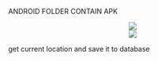 ANDROID FOLDER CONTAIN APK 

<center><img src="https://imgur.com/t4wwFz7" /></center>

<center><img src="https://imgur.com/bRlPqni" /></center>

get current location and save it to database